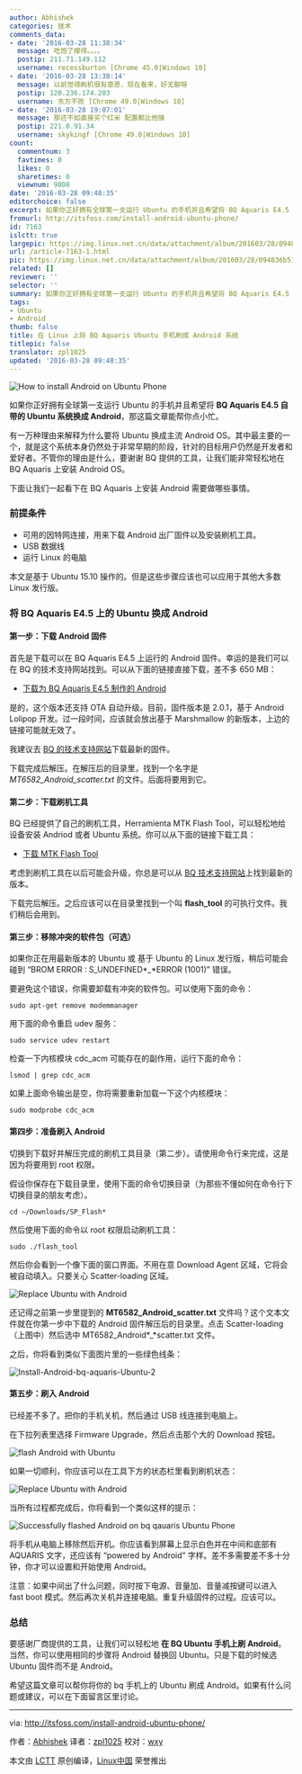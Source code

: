 ```yaml
---
author: Abhishek
categories: 技术
comments_data:
- date: '2016-03-28 11:38:34'
  message: 吃饱了撑得。。。。
  postip: 211.71.149.112
  username: recessburton [Chrome 45.0|Windows 10]
- date: '2016-03-28 13:38:14'
  message: 以前觉得刷机很有意思，现在看来，好无聊呀
  postip: 120.236.174.203
  username: 东方不败 [Chrome 49.0|Windows 10]
- date: '2016-03-28 19:07:01'
  message: 那还不如直接买个红米 配置都比他强
  postip: 221.0.91.34
  username: skykingf [Chrome 49.0|Windows 10]
count:
  commentnum: 3
  favtimes: 0
  likes: 0
  sharetimes: 0
  viewnum: 9808
date: '2016-03-28 09:48:35'
editorchoice: false
excerpt: 如果你正好拥有全球第一支运行 Ubuntu 的手机并且希望将 BQ Aquaris E4.5 自带的 Ubuntu 系统换成 Android，那这篇文章能帮你点小忙。
fromurl: http://itsfoss.com/install-android-ubuntu-phone/
id: 7163
islctt: true
largepic: https://img.linux.net.cn/data/attachment/album/201603/28/094836b51gnkc5kt4rg14a.jpg
url: /article-7163-1.html
pic: https://img.linux.net.cn/data/attachment/album/201603/28/094836b51gnkc5kt4rg14a.jpg.thumb.jpg
related: []
reviewer: ''
selector: ''
summary: 如果你正好拥有全球第一支运行 Ubuntu 的手机并且希望将 BQ Aquaris E4.5 自带的 Ubuntu 系统换成 Android，那这篇文章能帮你点小忙。
tags:
- Ubuntu
- Android
thumb: false
title: 在 Linux 上将 BQ Aquaris Ubuntu 手机刷成 Android 系统
titlepic: false
translator: zpl1025
updated: '2016-03-28 09:48:35'
---
```


![How to install Android on Ubuntu Phone](/data/attachment/album/201603/28/094836b51gnkc5kt4rg14a.jpg)


如果你正好拥有全球第一支运行 Ubuntu 的手机并且希望将 **BQ Aquaris E4.5 自带的 Ubuntu 系统换成 Android**，那这篇文章能帮你点小忙。


有一万种理由来解释为什么要将 Ubuntu 换成主流 Android OS。其中最主要的一个，就是这个系统本身仍然处于非常早期的阶段，针对的目标用户仍然是开发者和爱好者。不管你的理由是什么，要谢谢 BQ 提供的工具，让我们能非常轻松地在 BQ Aquaris 上安装 Android OS。


下面让我们一起看下在 BQ Aquaris 上安装 Android 需要做哪些事情。


### 前提条件


* 可用的因特网连接，用来下载 Android 出厂固件以及安装刷机工具。
* USB 数据线
* 运行 Linux 的电脑


本文是基于 Ubuntu 15.10 操作的。但是这些步骤应该也可以应用于其他大多数 Linux 发行版。


### 将 BQ Aquaris E4.5 上的 Ubuntu 换成 Android


#### 第一步：下载 Android 固件


首先是下载可以在 BQ Aquaris E4.5 上运行的 Android 固件。幸运的是我们可以在 BQ 的技术支持网站找到。可以从下面的链接直接下载，差不多 650 MB：


* [下载为 BQ Aquaris E4.5 制作的 Android](https://storage.googleapis.com/otas/2014/Smartphones/Aquaris_E4.5_L/2.0.1_20150623-1900_bq-FW.zip)


是的，这个版本还支持 OTA 自动升级。目前，固件版本是 2.0.1，基于 Android Lolipop 开发。过一段时间，应该就会放出基于 Marshmallow 的新版本，上边的链接可能就无效了。


我建议去 [BQ 的技术支持网站](http://www.bq.com/gb/support/aquaris-e4-5)下载最新的固件。


下载完成后解压。在解压后的目录里，找到一个名字是 **MT6582\_Android*\_*scatter.txt** 的文件。后面将要用到它。


#### 第二步：下载刷机工具


BQ 已经提供了自己的刷机工具，Herramienta MTK Flash Tool，可以轻松地给设备安装 Andriod 或者 Ubuntu 系统。你可以从下面的链接下载工具：


* [下载 MTK Flash Tool](https://storage.googleapis.com/otas/2014/Smartphones/Aquaris_E4.5/Ubuntu/Web%20version/Web%20version/SP_Flash_Tool_exe_linux_v5.1424.00.zip)


考虑到刷机工具在以后可能会升级，你总是可以从 [BQ 技术支持网站](http://www.bq.com/gb/support/aquaris-e4-5-ubuntu-edition)上找到最新的版本。


下载完后解压。之后应该可以在目录里找到一个叫 **flash\_tool** 的可执行文件。我们稍后会用到。


#### 第三步：移除冲突的软件包（可选）


如果你正在用最新版本的 Ubuntu 或 基于 Ubuntu 的 Linux 发行版，稍后可能会碰到 “BROM ERROR : S\_UNDEFINED*\_*ERROR (1001)” 错误。


要避免这个错误，你需要卸载有冲突的软件包。可以使用下面的命令：



```
sudo apt-get remove modemmanager

```

用下面的命令重启 udev 服务：



```
sudo service udev restart

```

检查一下内核模块 cdc\_acm 可能存在的副作用，运行下面的命令：



```
lsmod | grep cdc_acm

```

如果上面命令输出是空，你将需要重新加载一下这个内核模块：



```
sudo modprobe cdc_acm

```

#### 第四步：准备刷入 Android


切换到下载好并解压完成的刷机工具目录（第二步）。请使用命令行来完成，这是因为将要用到 root 权限。


假设你保存在下载目录里，使用下面的命令切换目录（为那些不懂如何在命令行下切换目录的朋友考虑）。



```
cd ~/Downloads/SP_Flash*

```

然后使用下面的命令以 root 权限启动刷机工具：



```
sudo ./flash_tool

```

然后你会看到一个像下面的窗口界面。不用在意 Download Agent 区域，它将会被自动填入。只要关心 Scatter-loading 区域。


![Replace Ubuntu with Android](/data/attachment/album/201603/28/094837jntlktg6zj37n7yg.jpg)


还记得之前第一步里提到的 **MT6582\_Android\_scatter.txt** 文件吗？这个文本文件就在你第一步中下载的 Android 固件解压后的目录里。点击 Scatter-loading（上图中）然后选中 MT6582\_Android*\_*scatter.txt 文件。


之后，你将看到类似下面图片里的一些绿色线条：


![Install-Android-bq-aquaris-Ubuntu-2](/data/attachment/album/201603/28/094837ipzcdkxdvlk9dwly.jpg)


#### 第五步：刷入 Android


已经差不多了。把你的手机关机，然后通过 USB 线连接到电脑上。


在下拉列表里选择 Firmware Upgrade，然后点击那个大的 Download 按钮。


![flash Android with Ubuntu](/data/attachment/album/201603/28/094838oerpze3kspfoz0i2.jpg)


如果一切顺利，你应该可以在工具下方的状态栏里看到刷机状态：


![Replace Ubuntu with Android](/data/attachment/album/201603/28/094838r910b1j8s3ifs30k.jpg)


当所有过程都完成后，你将看到一个类似这样的提示：


![Successfully flashed Android on bq qauaris Ubuntu Phone](/data/attachment/album/201603/28/094839hapd7mrpfma7ldrn.jpg)


将手机从电脑上移除然后开机。你应该看到屏幕上显示白色并在中间和底部有 AQUARIS 文字，还应该有 “powered by Android” 字样。差不多需要差不多十分钟，你才可以设置和开始使用 Android。


注意：如果中间出了什么问题，同时按下电源、音量加、音量减按键可以进入 fast boot 模式。然后再次关机并连接电脑。重复升级固件的过程。应该可以。


### 总结


要感谢厂商提供的工具，让我们可以轻松地 **在 BQ Ubuntu 手机上刷 Android**。当然，你可以使用相同的步骤将 Android 替换回 Ubuntu。只是下载的时候选 Ubuntu 固件而不是 Android。


希望这篇文章可以帮你将你的 bq 手机上的 Ubuntu 刷成 Android。如果有什么问题或建议，可以在下面留言区里讨论。




---


via: <http://itsfoss.com/install-android-ubuntu-phone/>


作者：[Abhishek](http://itsfoss.com/author/abhishek/) 译者：[zpl1025](https://github.com/zpl1025) 校对：[wxy](https://github.com/wxy)


本文由 [LCTT](https://github.com/LCTT/TranslateProject) 原创编译，[Linux中国](https://linux.cn/) 荣誉推出